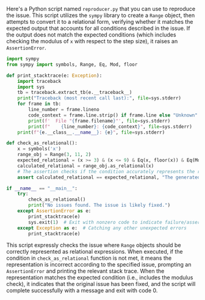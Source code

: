 Here's a Python script named `reproducer.py` that you can use to reproduce the issue. This script utilizes the `sympy` library to create a `Range` object, then attempts to convert it to a relational form, verifying whether it matches the expected output that accounts for all conditions described in the issue. If the output does not match the expected conditions (which includes checking the modulus of `x` with respect to the step size), it raises an `AssertionError`.

```python
import sympy
from sympy import symbols, Range, Eq, Mod, floor

def print_stacktrace(e: Exception):
    import traceback
    import sys
    tb = traceback.extract_tb(e.__traceback__)
    print("Traceback (most recent call last):", file=sys.stderr)
    for frame in tb:
        line_number = frame.lineno
        code_context = frame.line.strip() if frame.line else "Unknown"
        print(f'  File "{frame.filename}"', file=sys.stderr)
        print(f"    {line_number}: {code_context}", file=sys.stderr)
    print(f"{e.__class__.__name__}: {e}", file=sys.stderr)

def check_as_relational():
    x = symbols('x')
    range_obj = Range(3, 11, 2)
    expected_relational = (x >= 3) & (x <= 9) & Eq(x, floor(x)) & Eq(Mod(x, 2), 1)
    calculated_relational = range_obj.as_relational(x)
    # The assertion checks if the condition accurately represents the range steps and start value
    assert calculated_relational == expected_relational, "The generated relational representation is incorrect."

if __name__ == "__main__":
    try:
        check_as_relational()
        print("No issues found. The issue is likely fixed.")
    except AssertionError as e:
        print_stacktrace(e)
        sys.exit(1)  # Exit with nonzero code to indicate failure/assertion error status
    except Exception as e:  # Catching any other unexpected errors
        print_stacktrace(e)
```

This script expressly checks the issue where `Range` objects should be correctly represented as relational expressions. When executed, if the condition in `check_as_relational` function is not met, it means the representation is incorrect according to the specified issue, prompting an `AssertionError` and printing the relevant stack trace. When the representation matches the expected condition (i.e., includes the modulus check), it indicates that the original issue has been fixed, and the script will complete successfully with a message and exit with code 0.